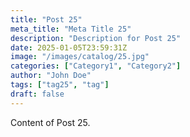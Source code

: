 ```yaml
---
title: "Post 25"
meta_title: "Meta Title 25"
description: "Description for Post 25"
date: 2025-01-05T23:59:31Z
image: "/images/catalog/25.jpg"
categories: ["Category1", "Category2"]
author: "John Doe"
tags: ["tag25", "tag"]
draft: false
---
```


Content of Post 25.
